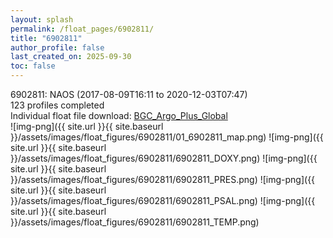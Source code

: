 ```yaml
---
layout: splash
permalink: /float_pages/6902811/
title: "6902811"
author_profile: false
last_created_on: 2025-09-30
toc: false
---
```

 
6902811: NAOS (2017-08-09T16:11 to 2020-12-03T07:47)\
123 profiles completed\
Individual float file download: [BGC_Argo_Plus_Global](https://ftp.soest.hawaii.edu/bgc_argo_plus/Individual_Floats/outliers_removed/6902811_Sprof_processed.nc)\
![img-png]({{ site.url }}{{ site.baseurl }}/assets/images/float_figures/6902811/01_6902811_map.png)
![img-png]({{ site.url }}{{ site.baseurl }}/assets/images/float_figures/6902811/6902811_DOXY.png)
![img-png]({{ site.url }}{{ site.baseurl }}/assets/images/float_figures/6902811/6902811_PRES.png)
![img-png]({{ site.url }}{{ site.baseurl }}/assets/images/float_figures/6902811/6902811_PSAL.png)
![img-png]({{ site.url }}{{ site.baseurl }}/assets/images/float_figures/6902811/6902811_TEMP.png)

